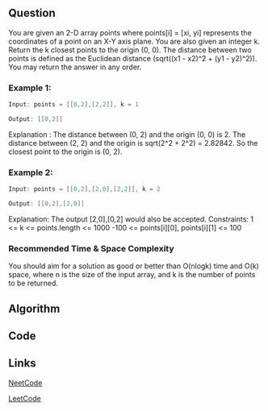 ## Question
You are given an 2-D array points where points[i] = [xi, yi] represents the coordinates of a point on an X-Y axis plane. You are also given an integer k.
Return the k closest points to the origin (0, 0).
The distance between two points is defined as the Euclidean distance (sqrt((x1 - x2)^2 + (y1 - y2)^2)).
You may return the answer in any order.
### Example 1:



```java
Input: points = [[0,2],[2,2]], k = 1

Output: [[0,2]]

```
Explanation : The distance between (0, 2) and the origin (0, 0) is 2. The distance between (2, 2) and the origin is sqrt(2^2 + 2^2) = 2.82842. So the closest point to the origin is (0, 2).
### Example 2:


```java
Input: points = [[0,2],[2,0],[2,2]], k = 2

Output: [[0,2],[2,0]]

```
Explanation: The output [2,0],[0,2] would also be accepted.
Constraints:
1 <= k <= points.length <= 1000
-100 <= points[i][0], points[i][1] <= 100


### Recommended Time & Space Complexity

You should aim for a solution as good or better than O(nlogk) time and O(k) space, where n is the size of the input array, and k is the number of points to be returned.





## Algorithm

## Code

## Links

[NeetCode](https://neetcode.io/problems/k-closest-points-to-origin)

[LeetCode](https://leetcode.com/problems/k-closest-points-to-origin)
